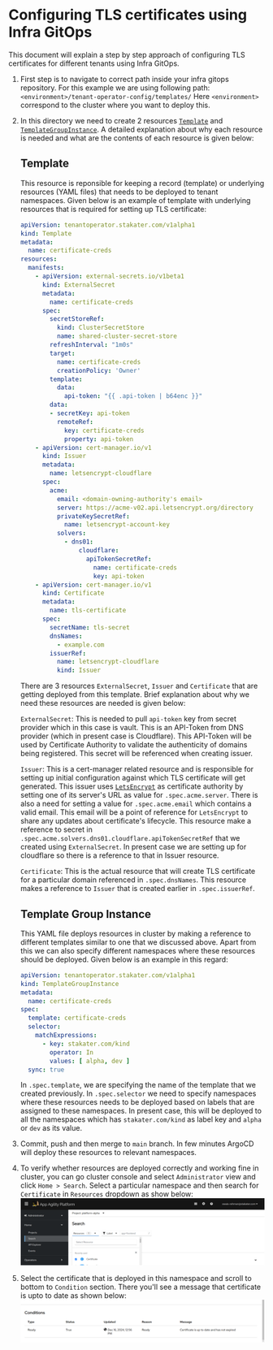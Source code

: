 # Configuring TLS certificates using Infra GitOps

This document will explain a step by step approach of configuring TLS certificates for different tenants using Infra GitOps.

1. First step is to navigate to correct path inside your infra gitops repository. For this example we are using following path:
`<environment>/tenant-operator-config/templates/`
Here `<environment>` correspond to the cluster where you want to deploy this.
1. In this directory we need to create 2 resources [`Template`](https://docs.stakater.com/mto/main/crds-api-reference/template.html) and [`TemplateGroupInstance`](https://docs.stakater.com/mto/main/crds-api-reference/template-group-instance.html). A detailed explanation about why each resource is needed and what are the contents of each resource is given below:

    ## Template
    This resource is reponsible for keeping a record (template) or underlying resources (YAML files) that needs to be deployed to tenant namespaces.
    Given below is an example of template with underlying resources that is required for setting up TLS certificate:
    ```YAML
    apiVersion: tenantoperator.stakater.com/v1alpha1
    kind: Template
    metadata:
      name: certificate-creds
    resources:
      manifests:
        - apiVersion: external-secrets.io/v1beta1
          kind: ExternalSecret
          metadata:
            name: certificate-creds
          spec:
            secretStoreRef:
              kind: ClusterSecretStore
              name: shared-cluster-secret-store
            refreshInterval: "1m0s"
            target:
              name: certificate-creds
              creationPolicy: 'Owner'
            template:
              data:
                api-token: "{{ .api-token | b64enc }}"
            data:
            - secretKey: api-token
              remoteRef:
                key: certificate-creds
                property: api-token
        - apiVersion: cert-manager.io/v1
          kind: Issuer
          metadata:
            name: letsencrypt-cloudflare
          spec:
            acme:
              email: <domain-owning-authority's email>
              server: https://acme-v02.api.letsencrypt.org/directory
              privateKeySecretRef:
                name: letsencrypt-account-key
              solvers:
                - dns01:
                    cloudflare:
                      apiTokenSecretRef:
                        name: certificate-creds
                        key: api-token
        - apiVersion: cert-manager.io/v1
          kind: Certificate
          metadata:
            name: tls-certificate
          spec:
            secretName: tls-secret  
            dnsNames:
              - example.com
            issuerRef:
              name: letsencrypt-cloudflare
              kind: Issuer
    ```
    There are 3 resources `ExternalSecret`, `Issuer` and `Certificate` that are getting deployed from this template. Brief explanation about why we need these resources are needed is given below:

    `ExternalSecret`: This is needed to pull `api-token` key from secret provider which in this case is vault. This is an API-Token from DNS provider (which in present case is Cloudflare). This API-Token will be used by Certificate Authority to validate the authenticity of domains being registered. This secret will be referenced when creating issuer.

    `Issuer`: This is a cert-manager related resource and is responsible for setting up initial configuration against which TLS certificate will get generated. This issuer uses [`LetsEncrypt`](https://letsencrypt.org/) as certificate authority by setting one of its server's URL as value for `.spec.acme.server`. There is also a need for setting a value for `.spec.acme.email` which contains a valid email. This email will be a point of reference for `LetsEncrypt` to share any updates about certificate's lifecycle. This resource make a reference to secret in `.spec.acme.solvers.dns01.cloudflare.apiTokenSecretRef` that we created using `ExternalSecret`. In present case we are setting up for cloudflare so there is a reference to that in Issuer resource.

    `Certificate`: This is the actual resource that will create TLS certificate for a particular domain referenced in `.spec.dnsNames`. This resource makes a reference to `Issuer` that is created earlier in `.spec.issuerRef`.

    ## Template Group Instance
    This YAML file deploys resources in cluster by making a reference to different templates similar to one that we discussed above. Apart from this we can also specify different namespaces where these resources should be deployed. Given below is an example in this regard:
    ```YAML
    apiVersion: tenantoperator.stakater.com/v1alpha1
    kind: TemplateGroupInstance
    metadata:
      name: certificate-creds
    spec:
      template: certificate-creds
      selector:
        matchExpressions:
          - key: stakater.com/kind
            operator: In
            values: [ alpha, dev ]
      sync: true
    ```
    In `.spec.template`, we are specifying the name of the template that we created previously. In `.spec.selector` we need to specify namespaces where these resources needs to be deployed based on labels that are assigned to these namespaces. In present case, this will be deployed to all the namespaces which has `stakater.com/kind` as label key and `alpha` or `dev` as its value.
1. Commit, push and then merge to `main` branch. In few minutes ArgoCD will deploy these resources to relevant namespaces.
1. To verify whether resources are deployed correctly and working fine in cluster, you can go cluster console and select `Administrator` view and click `Home > Search`. Select a particular namespace and then search for `Certificate` in `Resources` dropdown as show below:
![OpenShift Console](images/console.png)
1. Select the certificate that is deployed in this namespace and scroll to bottom to `Condition` section. There you'll see a message that certificate is upto to date as shown below:
![Certificate Details](images/certificate-details.png)
